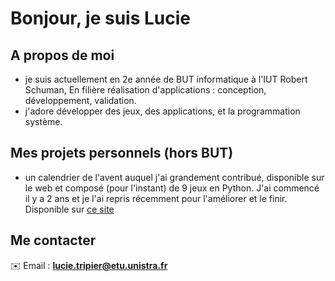 # Bonjour, je suis Lucie

## A propos de moi
- je suis actuellement en 2e année de BUT informatique à l'IUT Robert Schuman, En filière réalisation d'applications : conception, développement, validation.
- j'adore développer des jeux, des applications, et la programmation système.

## Mes projets personnels (hors BUT)
- un calendrier de l'avent auquel j'ai grandement contribué, disponible sur le web et composé (pour l'instant) de 9 jeux en Python. J'ai commencé il y a 2 ans et je l'ai repris récemment pour l'améliorer et le finir.
  Disponible sur [ce site](https://calendrierdelavent.eu.pythonanywhere.com/)

## Me contacter
✉️ Email : **lucie.tripier@etu.unistra.fr**
